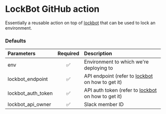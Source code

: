 # LockBot GitHub action

Essentially a reusable action on top of [lockbot](https://github.com/connorads/lockbot) that can be used to lock an environment.

### Defaults
| Parameters | Required | Description |
| :--- | :-: | :- |
| env | ✅ | Environment to which we're deploying to |
| lockbot_endpoint | ✅ | API endpoint (refer to [lockbot](https://github.com/connorads/lockbot) on how to get it) |
| lockbot_auth_token | ✅ | API auth token (refer to [lockbot](https://github.com/connorads/lockbot) on how to get it) |
| lockbot_api_owner | ✅ | Slack member ID |
